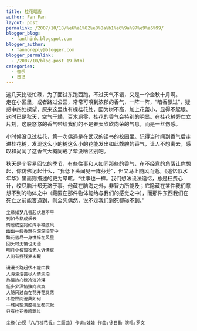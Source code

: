 ```yaml
---
title: 桂花暗香
author: Fan Fan
layout: post
permalink: /2007/10/18/%e6%a1%82%e8%8a%b1%e6%9a%97%e9%a6%99/
blogger_blog:
  - fanthink.blogspot.com
blogger_author:
  - fannoreply@blogger.com
blogger_permalink:
  - /2007/10/blog-post_19.html
categories:
  - 音乐
  - 日记
---
```

这几天比较忙碌，为了面试东跑西跑，不过天气不错，又是一个金秋十月啊。  
走在小区里，或者路过公园，常常可嗅到浓郁的香气，一阵一阵，“暗香飘过”，疑惑中四处探望，原来这里也有棵桂花处，因为树不高，加上花蕾小，显得不起眼。这时已是秋天，空气干燥，百木凋零，桂花的香气会特别的明显。在桂花树旁伫立片刻，这股悠悠的香气带给我们的不是春天欣欣向荣的气息，而是一丝伤感。  

小时候没见过桂花，第一次偶遇是在武汉的读书的校园里。记得当时闻到香气后走进桂花树，发现这么小的树这么小的花能发出如此馥腴的香气，让人不想离去，感叹和尚闻了这香气大概同戒了荤没啥区别吧。  

秋天是个容易回忆的季节，有些往事和人如同那些的香气，在不经意的角落让你想起，你仿佛记起什么，“我低下头闻见一阵芬芳”，但又马上随风而逝。《追忆似水年华》里面则描述的更为晕眩。“往事也一样。我们想法设法追忆，总是枉费心计，绞尽脑汁都无济于事。他藏在脑海之外，非智力所能及；它隐藏在某件我们意想不到的物体之中（藏匿在那件物体能给与我们的感觉之中），而那件东西我们在死亡之前能否遇到，则全凭偶然，说不定我们到死都碰不到。”  

```
尘缘如梦几番起伏总不平
到如今都成烟云
情也成空宛如挥手袖底风
幽幽一缕香飘在深深旧梦中
繁花落尽一身憔悴在风里
回头时无情也无语
明月小楼孤独无人诉情衷
人间有我残梦未醒

漫漫长路起伏不能由我
人海漂泊尝尽人情淡泊
热情热心换冷淡冷漠
任多少深情独向寂寞
人随风过自在花开花又落
不管世间沧桑如何
一城风絮满腹相思都沉默
只有桂花香暗飘过

尘缘(台视『八月桂花香』主题曲) 作词:娃娃 作曲:徐日勤 演唱:罗文
```